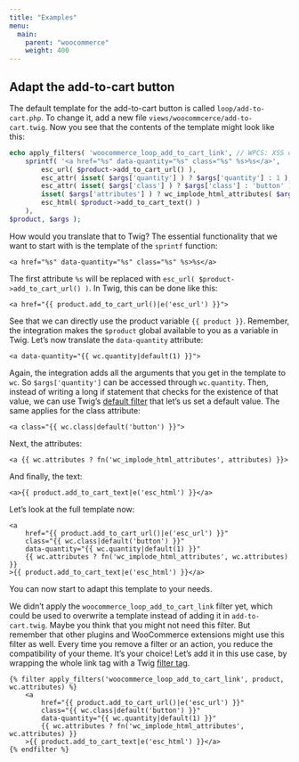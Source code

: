 ```yaml
---
title: "Examples"
menu:
  main:
    parent: "woocommerce"
    weight: 400
---
```


## Adapt the add-to-cart button

The default template for the add-to-cart button is called `loop/add-to-cart.php`. To change it, add a new file `views/woocommcerce/add-to-cart.twig`. Now you see that the contents of the template might look like this:

```php
echo apply_filters( 'woocommerce_loop_add_to_cart_link', // WPCS: XSS ok.
    sprintf( '<a href="%s" data-quantity="%s" class="%s" %s>%s</a>',
        esc_url( $product->add_to_cart_url() ),
        esc_attr( isset( $args['quantity'] ) ? $args['quantity'] : 1 ),
        esc_attr( isset( $args['class'] ) ? $args['class'] : 'button' ),
        isset( $args['attributes'] ) ? wc_implode_html_attributes( $args['attributes'] ) : '',
        esc_html( $product->add_to_cart_text() )
    ),
$product, $args );
```

How would you translate that to Twig? The essential functionality that we want to start with is the template of the `sprintf` function:

```twig
<a href="%s" data-quantity="%s" class="%s" %s>%s</a>
```

The first attribute `%s` will be replaced with `esc_url( $product->add_to_cart_url() )`. In Twig, this can be done like this:

```twig
<a href="{{ product.add_to_cart_url()|e('esc_url') }}">
```

See that we can directly use the product variable `{{ product }}`. Remember, the integration makes the `$product` global available to you as a variable in Twig. Let’s now translate the `data-quantity` attribute:

```twig
<a data-quantity="{{ wc.quantity|default(1) }}">
```

Again, the integration adds all the arguments that you get in the template to `wc`. So `$args['quantity']` can be accessed through `wc.quantity`. Then, instead of writing a long if statement that checks for the existence of that value, we can use Twig’s [default filter](https://twig.symfony.com/doc/2.x/filters/default.html) that let’s us set a default value. The same applies for the class attribute:

```twig
<a class="{{ wc.class|default('button') }}">
```

Next, the attributes:

```twig
<a {{ wc.attributes ? fn('wc_implode_html_attributes', attributes) }}>
```

And finally, the text:

```twig
<a>{{ product.add_to_cart_text|e('esc_html') }}</a> 
```

Let’s look at the full template now:

```twig
<a
    href="{{ product.add_to_cart_url()|e('esc_url') }}"
    class="{{ wc.class|default('button') }}"
    data-quantity="{{ wc.quantity|default(1) }}"
    {{ wc.attributes ? fn('wc_implode_html_attributes', wc.attributes) }}
>{{ product.add_to_cart_text|e('esc_html') }}</a> 
```

You can now start to adapt this template to your needs.

We didn’t apply the `woocommerce_loop_add_to_cart_link` filter yet, which could be used to overwrite a template instead of adding it in `add-to-cart.twig`. Maybe you think that you might not need this filter. But remember that other plugins and WooCommerce extensions might use this filter as well. Every time you remove a filter or an action, you reduce the compatibility of your theme. It’s your choice! Let’s add it in this use case, by wrapping the whole link tag with a Twig [filter tag](https://twig.symfony.com/doc/2.x/tags/filter.html).

```twig
{% filter apply_filters('woocommerce_loop_add_to_cart_link', product, wc.attributes) %}
    <a
        href="{{ product.add_to_cart_url()|e('esc_url') }}"
        class="{{ wc.class|default('button') }}"
        data-quantity="{{ wc.quantity|default(1) }}"
        {{ wc.attributes ? fn('wc_implode_html_attributes', wc.attributes) }}
    >{{ product.add_to_cart_text|e('esc_html') }}</a>
{% endfilter %}
```

